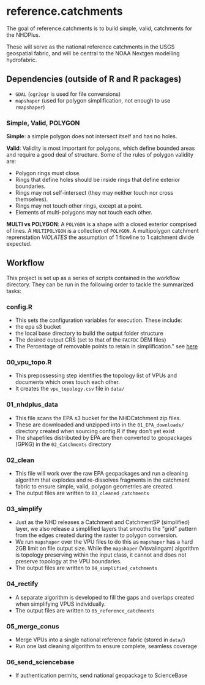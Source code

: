 
# reference.catchments

<!-- badges: start -->
<!-- badges: end -->


The goal of reference.catchments is to build simple, valid, catchments for the NHDPlus.

These will serve as the national reference catchments in the USGS geospatial fabric, and will be central to the NOAA Nextgen modelling hydrofabric.


## Dependencies (outside of R and R packages)

- `GDAL` (`ogr2ogr` is used for file conversions)
- `mapshaper` (used for polygon simplification, not enough to use `rmapshaper`)

### Simple, Valid, POLYGON

**Simple**: a simple polygon does not intersect itself and has no holes.

**Valid**: Validity is most important for polygons, which define bounded areas and require a good deal of structure. Some of the rules of polygon validity are:

  - Polygon rings must close.
  - Rings that define holes should be inside rings that define exterior boundaries.
  - Rings may not self-intersect (they may neither touch nor cross themselves).
  - Rings may not touch other rings, except at a point.
  - Elements of multi-polygons may not touch each other.
  
**MULTI vs POLYGON**: A `POLYGON` is a shape with a closed exterior comprised of lines. A `MULTIPOLYGON` is a collection of `POLYGON`. A multipolygon catchment reprenstation _VIOLATES_ the assumption of 1 flowline to 1 catchment divide expected.

## Workflow

This project is set up as a series of scripts contained in the workflow directory. They can be run in the following order to tackle the summarized tasks:

### config.R
  - This sets the configuration variables for execution. These include:
  - the epa s3 bucket 
  - the local base directory to build the output folder structure
  - The desired output CRS (set to that of the `FACFDC` DEM files)
  - The Percentage of removable points to retain in simplification." see [here](https://github.com/mbloch/mapshaper/wiki/Command-Reference#-simplify)
  
### 00_vpu_topo.R

 - This prepossessing step identifies the topology list of VPUs and documents which ones touch each other.
 - It creates the `vpu_topology.csv` file in `data/`
 
### 01_nhdplus_data

 - This file scans the EPA s3 bucket for the NHDCatchment zip files. 
 - These are downloaded and unzipped into in the `01_EPA_downloads/` directory created when sourcing config.R
  if they don't yet exist
 - The shapefiles distributed by EPA are then converted to geopackages (GPKG) in the `02_Catchments` directory
  
### 02_clean

 - This file will work over the raw EPA geopackages and run a cleaning algorithm that explodes and re-dissolves fragments in the catchment fabric to ensure simple, valid, polygon geometries are created.
 - The output files are written to `03_cleaned_catchments`
 
### 03_simplify

 - Just as the NHD releases a Catchment and CatchmentSP (simplified) layer, we also release a simplified layers that smooths the "grid" pattern from the edges created during the raster to polygon conversion.
 - We run `mapshaper` over the VPU files to do this as `mapshaper` has a hard 2GB limit on file output size. While the `mapshaper` (Visvalingam) algorithm is topology preserving within the input class, it cannot and does not preserve topology at the VPU boundaries.
 - The output files are written to `04_simplified_catchments`
 
### 04_rectify

 - A separate algorithm is developed to fill the gaps and overlaps created when simplifying VPUS individually.
 - The output files are written to `05_reference_catchments`
 
### 05_merge_conus
 
 - Merge VPUs into a single national reference fabric (stored in `data/`)
 - Run one last cleaning algorithm to ensure complete, seamless coverage

### 06_send_sciencebase

 - If authentication permits, send national geopackage to ScienceBase

